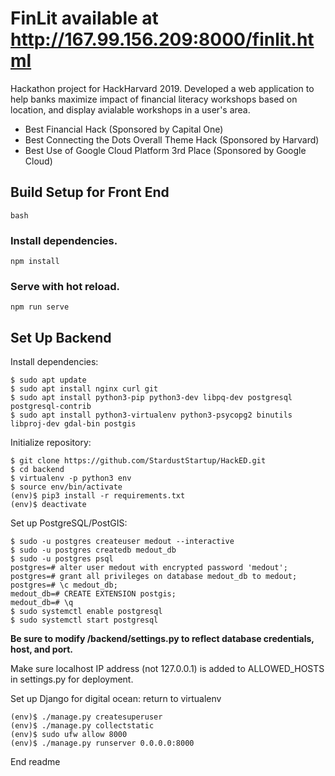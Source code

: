 # FinLit available at http://167.99.156.209:8000/finlit.html

Hackathon project for HackHarvard 2019. Developed a web application to help banks maximize impact of financial literacy workshops based on location, and display avialable workshops in a user's area.

- Best Financial Hack (Sponsored by Capital One)
- Best Connecting the Dots Overall Theme Hack (Sponsored by Harvard)
- Best Use of Google Cloud Platform 3rd Place (Sponsored by Google Cloud)

## Build Setup for Front End

    bash
### Install dependencies.
    npm install

### Serve with hot reload.
    npm run serve

## Set Up Backend

Install dependencies:

    $ sudo apt update
    $ sudo apt install nginx curl git
    $ sudo apt install python3-pip python3-dev libpq-dev postgresql postgresql-contrib 
    $ sudo apt install python3-virtualenv python3-psycopg2 binutils libproj-dev gdal-bin postgis

Initialize repository:

    $ git clone https://github.com/StardustStartup/HackED.git
    $ cd backend
    $ virtualenv -p python3 env
    $ source env/bin/activate
    (env)$ pip3 install -r requirements.txt
    (env)$ deactivate

Set up PostgreSQL/PostGIS:

    $ sudo -u postgres createuser medout --interactive
    $ sudo -u postgres createdb medout_db
    $ sudo -u postgres psql
    postgres=# alter user medout with encrypted password 'medout';
    postgres=# grant all privileges on database medout_db to medout;
    postgres=# \c medout_db;
    medout_db=# CREATE EXTENSION postgis;
    medout_db=# \q
    $ sudo systemctl enable postgresql
    $ sudo systemctl start postgresql

**Be sure to modify /backend/settings.py to reflect database credentials, host, and port.**

Make sure localhost IP address (not 127.0.0.1) is added to ALLOWED_HOSTS in settings.py for deployment.

Set up Django for digital ocean: return to virtualenv

    (env)$ ./manage.py createsuperuser
    (env)$ ./manage.py collectstatic
    (env)$ sudo ufw allow 8000
    (env)$ ./manage.py runserver 0.0.0.0:8000



End readme   
